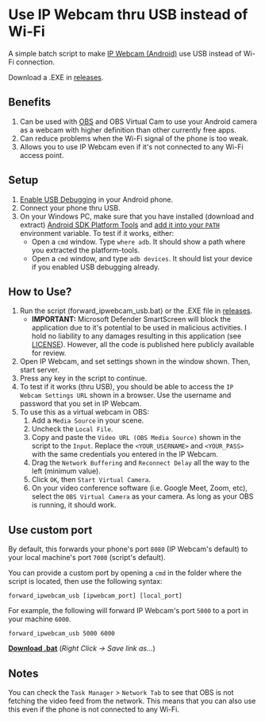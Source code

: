 # Use IP Webcam thru USB instead of Wi-Fi
A simple batch script to make [IP Webcam (Android)](https://play.google.com/store/apps/details?id=com.pas.webcam) use USB instead of Wi-Fi connection.

Download a .EXE in [releases](https://github.com/christiankyle-ching/android-ip-webcam-usb/releases).

## Benefits
1. Can be used with [OBS](https://obsproject.com/) and OBS Virtual Cam to use your Android camera as a webcam with higher definition than other currently free apps.
2. Can reduce problems when the Wi-Fi signal of the phone is too weak.
3. Allows you to use IP Webcam even if it's not connected to any Wi-Fi access point.

## Setup
1. [Enable USB Debugging](https://developer.android.com/studio/debug/dev-options#enable) in your Android phone.
2. Connect your phone thru USB.
3. On your Windows PC, make sure that you have installed (download and extract) [Android SDK Platform Tools](https://developer.android.com/studio/releases/platform-tools) and [add it into your `PATH`](https://www.xda-developers.com/adb-fastboot-any-directory-windows-linux/) environment variable. To test if it works, either:
   - Open a `cmd` window. Type `where adb`. It should show a path where you extracted the platform-tools.
   - Open a `cmd` window, and type `adb devices`. It should list your device if you enabled USB debugging already.

## How to Use?
1. Run the script (forward_ipwebcam_usb.bat) or the .EXE file in [releases](https://github.com/christiankyle-ching/android-ip-webcam-usb/releases).
   - **IMPORTANT:** Microsoft Defender SmartScreen will block the application due to it's potential to be used in malicious activities. I hold no liability to any damages resulting in this application (see [LICENSE](https://github.com/christiankyle-ching/android-ip-webcam-usb/blob/main/LICENSE)). However, all the code is published here publicly available for review.
2. Open IP Webcam, and set settings shown in the window shown. Then, start server.
3. Press any key in the script to continue.
4. To test if it works (thru USB), you should be able to access the `IP Webcam Settings URL` shown in a browser. Use the username and password that you set in IP Webcam.
5. To use this as a virtual webcam in OBS:
   1. Add a `Media Source` in your scene.
   2. Uncheck the `Local File`.
   3. Copy and paste the `Video URL (OBS Media Source)` shown in the script to the `Input`. Replace the `<YOUR_USERNAME>` and `<YOUR_PASS>` with the same credentials you entered in the IP Webcam.
   4. Drag the `Network Buffering` and `Reconnect Delay` all the way to the left (minimum value).
   5. Click `OK`, then `Start Virtual Camera`.
   6. On your video conference software (i.e. Google Meet, Zoom, etc), select the `OBS Virtual Camera` as your camera. As long as your OBS is running, it should work.

## Use custom port

By default, this forwards your phone's port `8080` (IP Webcam's default) to your local machine's port `7000` (script's default).

You can provide a custom port by opening a `cmd` in the folder where the script is located, then use the following syntax:

```shell
forward_ipwebcam_usb [ipwebcam_port] [local_port]
```

For example, the following will forward IP Webcam's port `5000` to a port in your machine `6000`.

```shell
forward_ipwebcam_usb 5000 6000
```

[**Download .bat**](https://raw.githubusercontent.com/christiankyle-ching/android-ip-webcam-usb/main/forward_ipwebcam_usb.bat) (_Right Click -> Save link as..._)

## Notes

You can check the `Task Manager` > `Network Tab` to see that OBS is not fetching the video feed from the network. This means that you can also use this even if the phone is not connected to any Wi-Fi.
